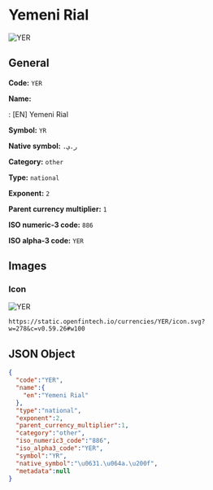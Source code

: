 
# Yemeni Rial 
![YER](https://static.openfintech.io/currencies/YER/icon.svg?w=278&c=v0.59.26#w100)  

## General 
 
**Code:** `YER` 
 
**Name:** 
 
:	[EN] Yemeni Rial 
 
**Symbol:** `YR` 
 
**Native symbol:** `ر.ي.‏` 
 
**Category:** `other` 
 
**Type:** `national` 
 
**Exponent:** `2` 
 
**Parent currency multiplier:** `1` 
 
**ISO numeric-3 code:** `886` 
 
**ISO alpha-3 code:** `YER` 
 

## Images 

### Icon 
 
![YER](https://static.openfintech.io/currencies/YER/icon.svg?w=278&c=v0.59.26#w100)  

```
https://static.openfintech.io/currencies/YER/icon.svg?w=278&c=v0.59.26#w100
```  

## JSON Object 

```json
{
  "code":"YER",
  "name":{
    "en":"Yemeni Rial"
  },
  "type":"national",
  "exponent":2,
  "parent_currency_multiplier":1,
  "category":"other",
  "iso_numeric3_code":"886",
  "iso_alpha3_code":"YER",
  "symbol":"YR",
  "native_symbol":"\u0631.\u064a.\u200f",
  "metadata":null
}
```  
